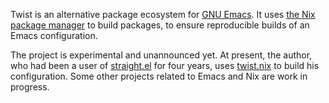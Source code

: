 Twist is an alternative package ecosystem for [GNU Emacs][emacs]. It uses [the Nix package manager][nix] to build packages, to ensure reproducible builds of an Emacs configuration.

The project is experimental and unannounced yet. At present, the author, who had been a user of [straight.el][straight] for four years, uses [twist.nix][twist-nix] to build his configuration. Some other projects related to Emacs and Nix are work in progress.

[emacs]: https://www.gnu.org/software/emacs/
[nix]: https://nixos.org/
[twist-nix]: https://github.com/emacs-twist/twist.nix
[straight]: https://github.com/raxod502/straight.el
